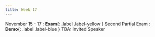 ```yaml
---
title: Week 17
---
```


November 15 - 17
: **Exam**{: .label .label-yellow } Second Partial Exam
: **Demo**{: .label .label-blue } TBA: Invited Speaker
